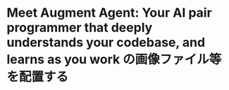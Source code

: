 # Meet Augment Agent: Your AI pair programmer that deeply understands your codebase, and learns as you work の画像ファイル等を配置する

